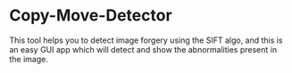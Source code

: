 # Copy-Move-Detector
This tool helps you to detect image forgery using the SIFT algo, and this is an easy GUI app which will detect and show the abnormalities present in the image.
